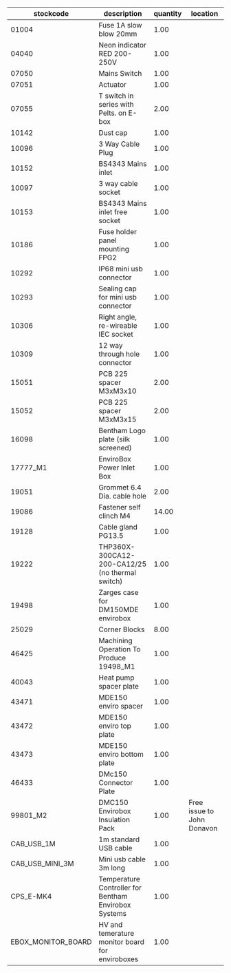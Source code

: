 |stockcode|description|quantity|location|
|---------|-----------|--------|--------|
|01004|Fuse 1A slow blow 20mm|1.00||
|04040|Neon indicator RED 200-250V|1.00||
|07050|Mains Switch|1.00||
|07051|Actuator|1.00||
|07055|T switch in series with Pelts. on E-box|2.00||
|10142|Dust cap|1.00||
|10096|3 Way Cable Plug|1.00||
|10152|BS4343 Mains inlet|1.00||
|10097|3 way cable socket|1.00||
|10153|BS4343 Mains inlet free socket|1.00||
|10186|Fuse holder panel mounting FPG2|1.00||
|10292|IP68 mini usb connector|1.00||
|10293|Sealing cap for mini usb connector|1.00||
|10306|Right angle, re-wireable IEC socket|1.00||
|10309|12 way through hole connector|1.00||
|15051|PCB 225 spacer M3xM3x10|2.00||
|15052|PCB 225 spacer M3xM3x15|2.00||
|16098|Bentham Logo plate (silk screened)|1.00||
|17777_M1|EnviroBox Power Inlet Box|1.00||
|19051|Grommet 6.4 Dia. cable hole|2.00||
|19086|Fastener self clinch M4|14.00||
|19128|Cable gland PG13.5|1.00||
|19222|THP360X-300CA12-200-CA12/25 (no thermal switch)|1.00||
|19498|Zarges case for DM150MDE envirobox|1.00||
|25029|Corner Blocks|8.00||
|46425|Machining Operation To Produce 19498_M1|1.00||
|40043|Heat pump spacer plate|1.00||
|43471|MDE150 enviro spacer|1.00||
|43472|MDE150 enviro top plate|1.00||
|43473|MDE150 enviro bottom plate|1.00||
|46433|DMc150 Connector Plate|1.00||
|99801_M2|DMC150 Envirobox Insulation Pack|1.00|Free issue to John Donavon|
|CAB_USB_1M|1m standard USB cable|1.00||
|CAB_USB_MINI_3M|Mini usb cable 3m long|1.00||
|CPS_E-MK4|Temperature Controller for Bentham Envirobox Systems|1.00||
|EBOX_MONITOR_BOARD|HV and temerature monitor board for enviroboxes|1.00||
